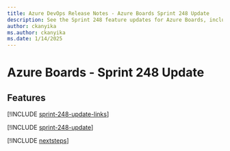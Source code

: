 ```yaml
---
title: Azure DevOps Release Notes - Azure Boards Sprint 248 Update
description: See the Sprint 248 feature updates for Azure Boards, including next steps.
author: ckanyika
ms.author: ckanyika
ms.date: 1/14/2025
---
```


# Azure Boards - Sprint 248 Update

## Features

[!INCLUDE [sprint-248-update-links](../includes/boards/sprint-248-update-links.md)]

[!INCLUDE [sprint-248-update](../includes/boards/sprint-248-update.md)]

[!INCLUDE [nextsteps](../includes/nextsteps.md)]